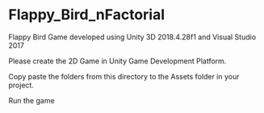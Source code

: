 # Flappy_Bird_nFactorial

Flappy Bird Game developed using Unity 3D 2018.4.28f1 and Visual Studio 2017

Please create the 2D Game in Unity Game Development Platform.

Copy paste the folders from this directory to the Assets folder in your project.

Run the game
